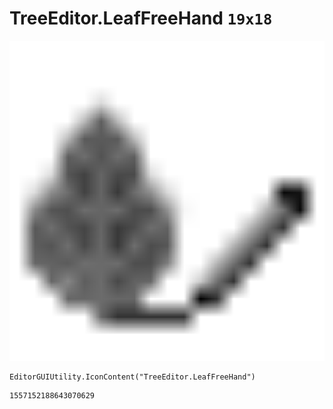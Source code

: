 # TreeEditor.LeafFreeHand `19x18`
<img src="/img/TreeEditor.LeafFreeHand.png" width=512 height=512>

``` CSharp
EditorGUIUtility.IconContent("TreeEditor.LeafFreeHand")
```
```
1557152188643070629
```
